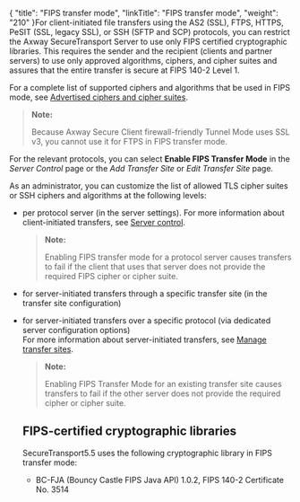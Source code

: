 {
    "title": "FIPS transfer mode",
    "linkTitle": "FIPS transfer mode",
    "weight": "210"
}For client-initiated file transfers using the AS2 (SSL), FTPS, HTTPS, PeSIT (SSL, legacy SSL), or SSH (SFTP and SCP) protocols, you can restrict the <span class="mc-variable axway_variables.Component_Long_Name variable">Axway SecureTransport</span> Server to use only FIPS certified cryptographic libraries. This requires the sender and the recipient (clients and partner servers) to use only approved algorithms, ciphers, and cipher suites and assures that the entire transfer is secure at FIPS 140-2 Level 1.

For a complete list of supported ciphers and algorithms that be used in FIPS mode, see <a href="r_st_required_ciphers_cipher_suites" class="MCXref xref">Advertised ciphers and cipher suites</a>.

> **Note:**
>
> Because Axway Secure Client firewall-friendly Tunnel Mode uses SSL v3, you cannot use it for FTPS in FIPS transfer mode.

For the relevant protocols, you can select **Enable FIPS Transfer Mode** in the *Server Control* page or the *Add Transfer Site* or *Edit Transfer Site* page.

As an administrator, you can customize the list of allowed TLS cipher suites or SSH ciphers and algorithms at the following levels:

-   per protocol server (in the server settings). For more information about client-initiated transfers, see <a href="../operations_menu/extended_server_control" class="MCXref xref">Server control</a>.  

    > **Note:**
    >
    > Enabling FIPS transfer mode for a protocol server causes transfers to fail if the client that uses that server does not provide the required FIPS cipher or cipher suite.

-   for server-initiated transfers through a specific transfer site (in the transfer site configuration)

-   for server-initiated transfers over a specific protocol (via dedicated server configuration options)  
    For more information about server-initiated transfers, see <a href="../accounts/transfersites/t_st_transfersites" class="MCXref xref">Manage transfer sites</a>.  

    > **Note:**
    >
    > Enabling FIPS Transfer Mode for an existing transfer site causes transfers to fail if the other server does not provide the required cipher or cipher suite.

    ## FIPS-certified cryptographic libraries

    <span class="mc-variable axway_variables.Component_Short_Name variable">SecureTransport</span><span class="mc-variable axway_variables.Component_Version variable">5.5</span> uses the following cryptographic library in FIPS transfer mode:

    -   BC-FJA (Bouncy Castle FIPS Java API) 1.0.2, FIPS 140-2 Certificate No. 3514
